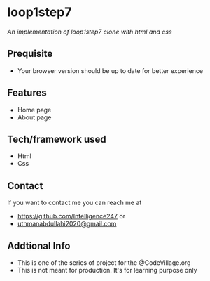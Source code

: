 # loop1step7
*An implementation of loop1step7 clone with html and css*
## Prequisite
- Your browser version should be up to date for better experience
## Features
- Home page
- About page

## Tech/framework used
- Html
- Css
## Contact
If you want to contact me you can reach me at
- https://github.com/Intelligence247 or
- uthmanabdullahi2020@gmail.com
## Addtional Info
- This is one of the series of project for the @CodeVillage.org
- This is not meant for production. It's for learning purpose only
